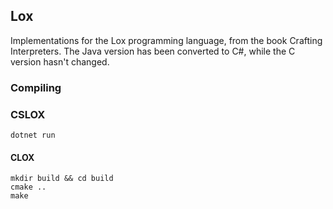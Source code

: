 ## Lox

Implementations for the Lox programming language, from the book Crafting Interpreters.
The Java version has been converted to C#, while the C version hasn't changed.

### Compiling

### CSLOX
```
dotnet run
```

#### CLOX
```
mkdir build && cd build
cmake ..
make
```
